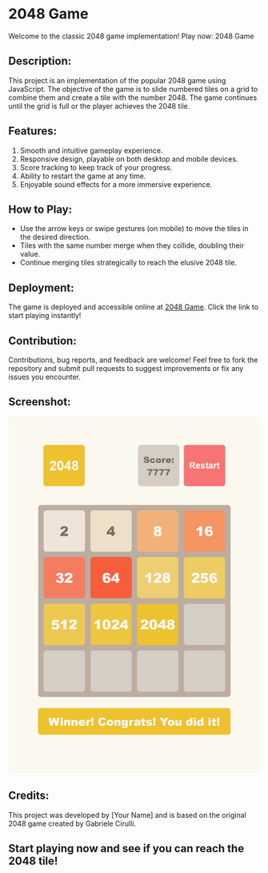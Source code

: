 # 2048 Game
Welcome to the classic 2048 game implementation! Play now: 2048 Game

## Description:
This project is an implementation of the popular 2048 game using JavaScript. The objective of the game is to slide numbered tiles on a grid to combine them and create a tile with the number 2048. The game continues until the grid is full or the player achieves the 2048 tile.

## Features:
1) Smooth and intuitive gameplay experience.
2) Responsive design, playable on both desktop and mobile devices.
3) Score tracking to keep track of your progress.
4) Ability to restart the game at any time.
5) Enjoyable sound effects for a more immersive experience.

## How to Play:
- Use the arrow keys or swipe gestures (on mobile) to move the tiles in the desired direction.
- Tiles with the same number merge when they collide, doubling their value.
- Continue merging tiles strategically to reach the elusive 2048 tile.

## Deployment:
The game is deployed and accessible online at [2048 Game](https://no4kar.github.io/js_2048_game/). Click the link to start playing instantly!

## Contribution:
Contributions, bug reports, and feedback are welcome! Feel free to fork the repository and submit pull requests to suggest improvements or fix any issues you encounter.

## Screenshot:
![Preview](./src/images/reference.png)

## Credits:
This project was developed by [Your Name] and is based on the original 2048 game created by Gabriele Cirulli.

## Start playing now and see if you can reach the 2048 tile!
